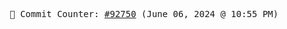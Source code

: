 <p align="center">
    <samp>
        📮 Commit Counter: <a href="https://github.com/Javascript-void0/Javascript-void0/commits/main">#92750</a> (June 06, 2024 @ 10:55 PM)
    </samp>
</p>